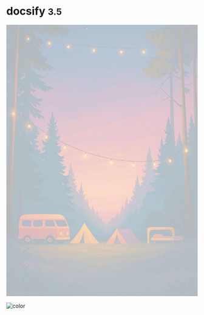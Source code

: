 <!-- _coverpage.md -->

# docsify <small>3.5</small>


<!-- background image -->

![](background.jpg)

<!-- background color -->

![color](#f0f0f0)
